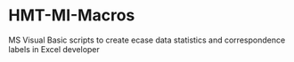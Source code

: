 # HMT-MI-Macros

MS Visual Basic scripts to create ecase data statistics and correspondence labels in Excel developer

